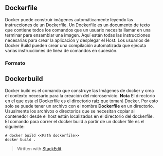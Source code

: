 ## Dockerfile
Docker puede construir imágenes automáticamente leyendo las instrucciones de un Dockerfile. Un Dockerfile es un documento de texto que contiene todos los comandos que un usuario necesita llamar en una terminar para ensamblar una imagen.  Aquí están todas las instrucciones necesarias para crear la aplicación y desplegar el Host. Los usuarios de Docker Build pueden crear una compilación automatizada que ejecuta varias instrucciones de línea de comandos en sucesión.
### Formato


## Dockerbuild
Docker build es el comando que construye las Imágenes de docker y crea el contexto necesario para  la creación del microservicio. 
**Nota** El directorio en el que esta el Dockerfile es el directorio raíz que tomará Docker.  Por esto solo se puede tener un archivo con el nombre **Dockerfile** en un directorio. Usualmente los archivos o directorios que se necesitan copiar al contenedor desde el host están localizados en el directorio del dockerfile.
El comando para correr el docker build a partir de un docker file es el siguiente: 


```
# docker build <<Path dockerfile>>
docker build . 
```


> Written with [StackEdit](https://stackedit.io/).
<!--stackedit_data:
eyJoaXN0b3J5IjpbMTEzMjA0NjYxOCwtMTY4ODI4ODA0N119
-->